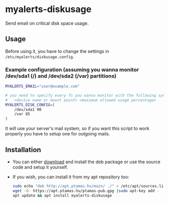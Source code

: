 # myalerts-diskusage
Send email on critical disk space usage.

## Usage
Before using it, you have to change the settings in `/etc/myalerts/diskusage.config`.

### Example configuration (assuming you wanna monitor /dev/sda1 (/) and /dev/sda2 (/var) partitions)
```sh
MYALERTS_EMAIL="user@example.com"

# you need to specify every fs you wanna monitor with the following syntax:
#	<device name or mount point> <maximum allowed usage percentage>
MYALERTS_DISK_CONFIG=(
	/dev/sda1 90
	/var 85
)
```

It will use your server's mail system, so if you want this script to work properly you have to setup one for outgoing mails.

## Installation
- You can either [download](https://github.com/tamas646/myalerts-diskusage/raw/main/myalerts-diskusage_1.0.1_all.deb) and install the deb package or use the source code and setup it yourself.

- If you wish, you can install it from my apt repository too:

  ```sh
  sudo echo "deb http://apt.ptamas.hu/main/ ./" > /etc/apt/sources.list.d/apt.ptamas.list
  wget -O- https://apt.ptamas.hu/ptamas-pub.gpg |sudo apt-key add -
  apt update && apt install myalerts-diskusage
  ```
